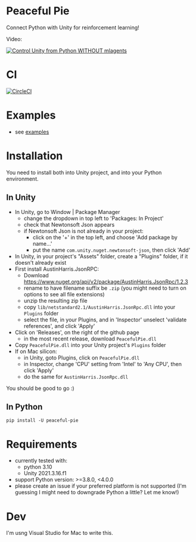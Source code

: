 # Peaceful Pie

Connect Python with Unity for reinforcement learning!

Video:

[![Control Unity from Python WITHOUT mlagents](http://img.youtube.com/vi/RW8S8DhA_DI/0.jpg)](https://youtu.be/RW8S8DhA_DI "Control Unity from Python WITHOUT mlagents")

# CI

[![CircleCI](https://dl.circleci.com/status-badge/img/gh/hughperkins/peaceful-pie/tree/main.svg?style=svg)](https://dl.circleci.com/status-badge/redirect/gh/hughperkins/peaceful-pie/tree/main)

# Examples

- see [examples](examples)

# Installation

You need to install both into Unity project, and into your Python environment.

## In Unity

- In Unity, go to Window | Package Manager
    - change the dropdown in top left to 'Packages: In Project'
    - check that Newtonsoft Json appears
    - if Newtonsoft Json is not already in your project:
        - click on the '+' in the top left, and choose 'Add package by name...'
        - put the name `com.unity.nuget.newtonsoft-json`, then click 'Add'
- In Unity, in your project's "Assets" folder, create a "Plugins" folder, if it doesn't already exist
- First install AustinHarris.JsonRPC:
    - Download https://www.nuget.org/api/v2/package/AustinHarris.JsonRpc/1.2.3
    - rename to have filename suffix be `.zip` (you might need to turn on options to see all file extensions)
    - unzip the resulting zip file
    - copy `lib/netstandard2.1/AustinHarris.JsonRpc.dll` into your `Plugins` folder
    - select the file, in your Plugins, and in 'Inspector' unselect 'validate references', and click 'Apply'
- Click on 'Releases', on the right of the github page
    - in the most recent release, download `PeacefulPie.dll`
- Copy `PeacefulPie.dll` into your Unity project's `Plugins` folder
- If on Mac silicon:
    - in Unity, goto Plugins, click on `PeacefulPie.dll`
    - in Inspector, change 'CPU' setting from 'Intel' to 'Any CPU', then click 'Apply'
    - do the same for `AustinHarris.JsonRpc.dll`

You should be good to go :)

## In Python

```
pip install -U peaceful-pie
```

# Requirements

- currently tested with:
    - python 3.10
    - Unity 2021.3.16.f1
- support Python version: >=3.8.0, <4.0.0
- please create an issue if your preferred platform is not supported (I'm guessing I might need to downgrade Python a little? Let me know!)

# Dev

I'm usng Visual Studio for Mac to write this.

